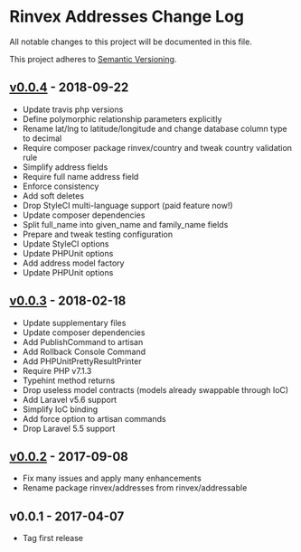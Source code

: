 # Rinvex Addresses Change Log

All notable changes to this project will be documented in this file.

This project adheres to [Semantic Versioning](CONTRIBUTING.md).


## [v0.0.4] - 2018-09-22
- Update travis php versions
- Define polymorphic relationship parameters explicitly
- Rename lat/lng to latitude/longitude and change database column type to decimal
- Require composer package rinvex/country and tweak country validation rule
- Simplify address fields
- Require full name address field
- Enforce consistency
- Add soft deletes
- Drop StyleCI multi-language support (paid feature now!)
- Update composer dependencies
- Split full_name into given_name and family_name fields
- Prepare and tweak testing configuration
- Update StyleCI options
- Update PHPUnit options
- Add address model factory
- Update PHPUnit options

## [v0.0.3] - 2018-02-18
- Update supplementary files
- Update composer dependencies
- Add PublishCommand to artisan
- Add Rollback Console Command
- Add PHPUnitPrettyResultPrinter
- Require PHP v7.1.3
- Typehint method returns
- Drop useless model contracts (models already swappable through IoC)
- Add Laravel v5.6 support
- Simplify IoC binding
- Add force option to artisan commands
- Drop Laravel 5.5 support

## [v0.0.2] - 2017-09-08
- Fix many issues and apply many enhancements
- Rename package rinvex/addresses from rinvex/addressable

## v0.0.1 - 2017-04-07
- Tag first release

[v0.0.4]: https://github.com/rinvex/addresses/compare/v0.0.3...v0.0.4
[v0.0.3]: https://github.com/rinvex/addresses/compare/v0.0.2...v0.0.3
[v0.0.2]: https://github.com/rinvex/addresses/compare/v0.0.1...v0.0.2
